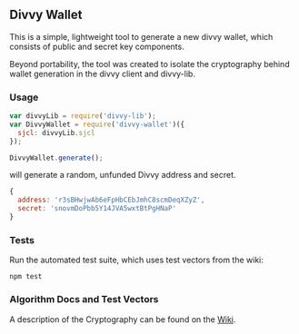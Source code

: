 ## Divvy Wallet

This is a simple, lightweight tool to generate a new divvy wallet,
which consists of public and secret key components.

Beyond portability, the tool was created to isolate the cryptography
behind wallet generation in the divvy client and divvy-lib.

### Usage

  ```js
  var divvyLib = require('divvy-lib');
  var DivvyWallet = require('divvy-wallet')({
    sjcl: divvyLib.sjcl
  });

  DivvyWallet.generate();
  ```
    
will generate a random, unfunded Divvy address and secret.

  ```js
  { 
    address: 'r3sBHwjwAb6eFpHbCEbJmhC8scmDeqXZyZ',
    secret: 'snovmDoPbb5Y14JVA5wxtBtPgHNaP' 
  }
  ```

### Tests

Run the automated test suite, which uses test vectors from the wiki:

    npm test

### Algorithm Docs and Test Vectors

A description of the Cryptography can be found on the [Wiki](https://divvy.com/wiki/Account_Family).

  
